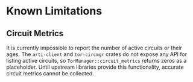# Known Limitations

## Circuit Metrics

It is currently impossible to report the number of active circuits or their ages.
The `arti-client` and `tor-circmgr` crates do not expose any API for listing
active circuits, so `TorManager::circuit_metrics` returns zeros as a placeholder.
Until upstream libraries provide this functionality, accurate circuit metrics
cannot be collected.
